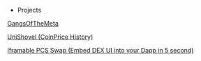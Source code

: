 
- Projects

[GangsOfTheMeta](https://gangsofthemeta.io)

[UniShovel   (CoinPrice History)](https://github.com/toptal126/UniShovel)

[Iframable PCS Swap  (Embed DEX UI into your Dapp in 5 second)](https://github.com/toptal126/Iframable-Pancakeswap)
